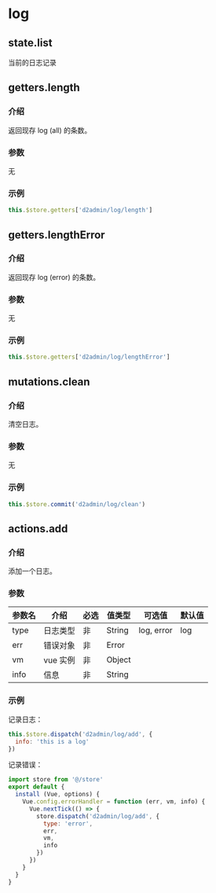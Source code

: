 # log

## state.list

当前的日志记录

## getters.length

### 介绍

返回现存 log (all) 的条数。

### 参数

无

### 示例

``` js
this.$store.getters['d2admin/log/length']
```

## getters.lengthError

### 介绍

返回现存 log (error) 的条数。

### 参数

无

### 示例

``` js
this.$store.getters['d2admin/log/lengthError']
```

## mutations.clean

### 介绍

清空日志。

### 参数

无

### 示例

``` js
this.$store.commit('d2admin/log/clean')
```

## actions.add

### 介绍

添加一个日志。

### 参数

| 参数名 | 介绍 | 必选 | 值类型 | 可选值 | 默认值 |
| --- | --- | --- | --- | --- | --- |
| type | 日志类型 | 非 | String | log, error | log |
| err | 错误对象 | 非 | Error |  |  |
| vm | vue 实例 | 非 | Object |  |  |
| info | 信息 | 非 | String |  |  |

### 示例

记录日志：

``` js
this.$store.dispatch('d2admin/log/add', {
  info: 'this is a log'
})
```

记录错误：

``` js
import store from '@/store'
export default {
  install (Vue, options) {
    Vue.config.errorHandler = function (err, vm, info) {
      Vue.nextTick(() => {
        store.dispatch('d2admin/log/add', {
          type: 'error',
          err,
          vm,
          info
        })
      })
    }
  }
}
```